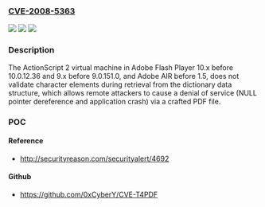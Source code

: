 ### [CVE-2008-5363](https://cve.mitre.org/cgi-bin/cvename.cgi?name=CVE-2008-5363)
![](https://img.shields.io/static/v1?label=Product&message=n%2Fa&color=blue)
![](https://img.shields.io/static/v1?label=Version&message=n%2Fa&color=blue)
![](https://img.shields.io/static/v1?label=Vulnerability&message=n%2Fa&color=brighgreen)

### Description

The ActionScript 2 virtual machine in Adobe Flash Player 10.x before 10.0.12.36 and 9.x before 9.0.151.0, and Adobe AIR before 1.5, does not validate character elements during retrieval from the dictionary data structure, which allows remote attackers to cause a denial of service (NULL pointer dereference and application crash) via a crafted PDF file.

### POC

#### Reference
- http://securityreason.com/securityalert/4692

#### Github
- https://github.com/0xCyberY/CVE-T4PDF

